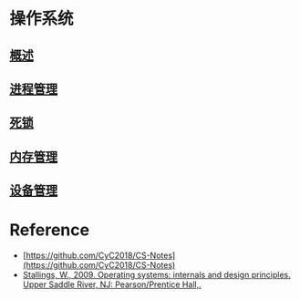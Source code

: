 # 操作系统
## [概述](https://github.com/iii17-grace/Computer_Science/blob/master/%E6%93%8D%E4%BD%9C%E7%B3%BB%E7%BB%9F/%E6%93%8D%E4%BD%9C%E7%B3%BB%E7%BB%9F-%E6%A6%82%E8%BF%B0.md)    
## [进程管理](https://github.com/iii17-grace/Computer_Science/blob/master/%E6%93%8D%E4%BD%9C%E7%B3%BB%E7%BB%9F/%E6%93%8D%E4%BD%9C%E7%B3%BB%E7%BB%9F-%E8%BF%9B%E7%A8%8B%E7%AE%A1%E7%90%86.md)    
## [死锁](https://github.com/iii17-grace/Computer_Science/blob/master/%E6%93%8D%E4%BD%9C%E7%B3%BB%E7%BB%9F/%E6%93%8D%E4%BD%9C%E7%B3%BB%E7%BB%9F-%E6%AD%BB%E9%94%81.md)     
## [内存管理](https://github.com/iii17-grace/Computer_Science/blob/master/%E6%93%8D%E4%BD%9C%E7%B3%BB%E7%BB%9F/%E6%93%8D%E4%BD%9C%E7%B3%BB%E7%BB%9F-%E5%86%85%E5%AD%98%E7%AE%A1%E7%90%86.md)     
## [设备管理](https://github.com/iii17-grace/Computer_Science/blob/master/%E6%93%8D%E4%BD%9C%E7%B3%BB%E7%BB%9F/%E6%93%8D%E4%BD%9C%E7%B3%BB%E7%BB%9F-%E8%AE%BE%E5%A4%87%E7%AE%A1%E7%90%86.md)    


# Reference  
* [https://github.com/CyC2018/CS-Notes](https://github.com/CyC2018/CS-Notes)       
* [Stallings, W., 2009. Operating systems: internals and design principles. Upper Saddle River, NJ: Pearson/Prentice Hall,.](https://dinus.ac.id/repository/docs/ajar/Operating_System.pdf)      
